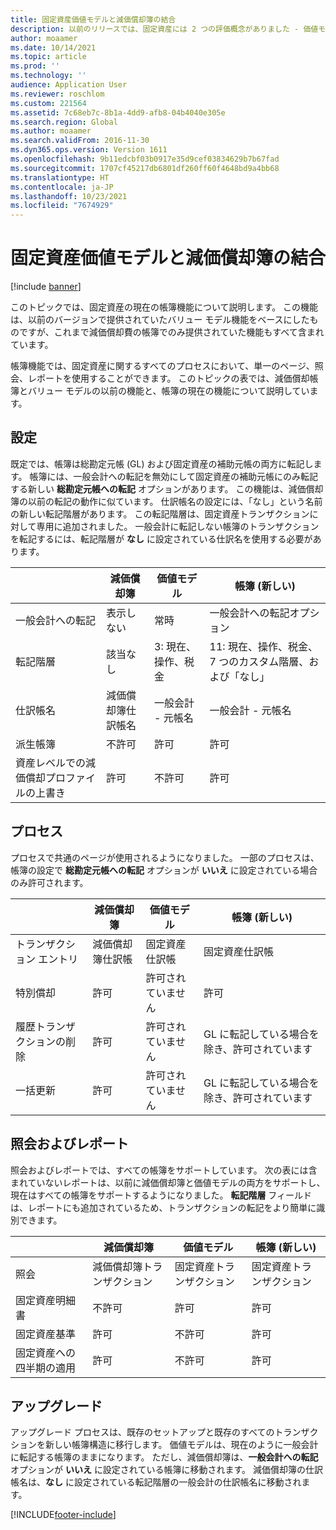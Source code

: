 ```yaml
---
title: 固定資産価値モデルと減価償却簿の結合
description: 以前のリリースでは、固定資産には 2 つの評価概念がありました - 価値モデルおよび減価償却簿。 Microsoft Dynamics 365 for Operations (1611) のリリースでは、価値モデル機能および減価償却簿機能は帳簿と呼ばれる単一の概念に統合されました。
author: moaamer
ms.date: 10/14/2021
ms.topic: article
ms.prod: ''
ms.technology: ''
audience: Application User
ms.reviewer: roschlom
ms.custom: 221564
ms.assetid: 7c68eb7c-8b1a-4dd9-afb8-04b4040e305e
ms.search.region: Global
ms.author: moaamer
ms.search.validFrom: 2016-11-30
ms.dyn365.ops.version: Version 1611
ms.openlocfilehash: 9b11edcbf03b0917e35d9cef03834629b7b67fad
ms.sourcegitcommit: 1707cf45217db6801df260ff60f4648bd9a4bb68
ms.translationtype: HT
ms.contentlocale: ja-JP
ms.lasthandoff: 10/23/2021
ms.locfileid: "7674929"
---
```

# <a name="fixed-asset-value-model-and-depreciation-book-merge"></a>固定資産価値モデルと減価償却簿の結合

[!include [banner](../includes/banner.md)]

このトピックでは、固定資産の現在の帳簿機能について説明します。 この機能は、以前のバージョンで提供されていたバリュー モデル機能をベースにしたものですが、これまで減価償却費の帳簿でのみ提供されていた機能もすべて含まれています。

帳簿機能では、固定資産に関するすべてのプロセスにおいて、単一のページ、照会、レポートを使用することができます。 このトピックの表では、減価償却帳簿とバリュー モデルの以前の機能と、帳簿の現在の機能について説明しています。

## <a name="setup"></a>設定
既定では、帳簿は総勘定元帳 (GL) および固定資産の補助元帳の両方に転記します。 帳簿には、一般会計への転記を無効にして固定資産の補助元帳にのみ転記する新しい **総勘定元帳への転記** オプションがあります。 この機能は、減価償却簿の以前の転記の動作に似ています。 仕訳帳名の設定には、「なし」という名前の新しい転記階層があります。 この転記階層は、固定資産トランザクションに対して専用に追加されました。 一般会計に転記しない帳簿のトランザクションを転記するには、転記階層が **なし** に設定されている仕訳名を使用する必要があります。


| &nbsp;                                           | 減価償却簿               | 価値モデル                     | 帳簿 (新しい)                                              |
|--------------------------------------------------|---------------------------------|---------------------------------|---------------------------------------------------------|
| 一般会計への転記                                   | 表示しない                           | 常時                          | 一般会計への転記オプション                                |
| 転記階層                                   | 該当なし                  | 3: 現在、操作、税金 | 11: 現在、操作、税金、7 つのカスタム階層、および「なし」 |
| 仕訳帳名                                    | 減価償却簿仕訳帳名 | 一般会計 - 元帳名              | 一般会計 - 元帳名                                      |
| 派生帳簿                                    | 不許可                     | 許可                         | 許可                                                 |
| 資産レベルでの減価償却プロファイルの上書き | 許可                         | 不許可                     | 許可                                                 |

## <a name="processes"></a>プロセス
プロセスで共通のページが使用されるようになりました。 一部のプロセスは、帳簿の設定で **総勘定元帳への転記** オプションが **いいえ** に設定されている場合のみ許可されます。

| &nbsp;                                           | 減価償却簿               | 価値モデル                     | 帳簿 (新しい)                                              |
|--------------------------------|---------------------------|---------------------|------------------------------------------|
| トランザクション エントリ              | 減価償却簿仕訳帳 | 固定資産仕訳帳 | 固定資産仕訳帳                      |
| 特別償却             | 許可                   | 許可されていません         | 許可                                  |
| 履歴トランザクションの削除 | 許可                   | 許可されていません         | GL に転記している場合を除き、許可されています |
| 一括更新                    | 許可                   | 許可されていません         | GL に転記している場合を除き、許可されています |

## <a name="inquiries-and-reports"></a>照会およびレポート
照会およびレポートでは、すべての帳簿をサポートしています。 次の表には含まれていないレポートは、以前に減価償却簿と価値モデルの両方をサポートし、現在はすべての帳簿をサポートするようになりました。 **転記階層** フィールドは、レポートにも追加されているため、トランザクションの転記をより簡単に識別できます。

| &nbsp;                                           | 減価償却簿               | 価値モデル                     | 帳簿 (新しい)                                              |
|---------------------------------------|--------------------------------|--------------------------|--------------------------|
| 照会                             | 減価償却簿トランザクション | 固定資産トランザクション | 固定資産トランザクション |
| 固定資産明細書                 | 不許可                    | 許可                  | 許可                  |
| 固定資産基準                     | 許可                        | 不許可              | 許可                  |
| 固定資産への四半期の適用 | 許可                        | 不許可              | 許可                  |

## <a name="upgrade"></a>アップグレード
アップグレード プロセスは、既存のセットアップと既存のすべてのトランザクションを新しい帳簿構造に移行します。 価値モデルは、現在のように一般会計に転記する帳簿のままになります。 ただし、減価償却簿は、**一般会計への転記** オプションが **いいえ** に設定されている帳簿に移動されます。 減価償却簿の仕訳帳名は、**なし** に設定されている転記階層の一般会計の仕訳帳名に移動されます。





[!INCLUDE[footer-include](../../includes/footer-banner.md)]
